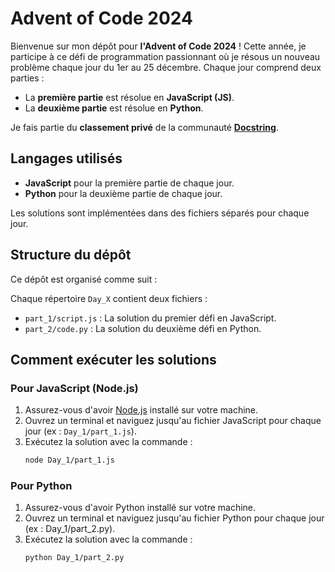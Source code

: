 # Advent of Code 2024 

Bienvenue sur mon dépôt pour **l'Advent of Code 2024** ! Cette année, je participe à ce défi de programmation passionnant où je résous un nouveau problème chaque jour du 1er au 25 décembre. Chaque jour comprend deux parties : 
- La **première partie** est résolue en **JavaScript (JS)**.
- La **deuxième partie** est résolue en **Python**.

Je fais partie du **classement privé** de la communauté **[Docstring](https://www.docstring.fr/)**.

## Langages utilisés

- **JavaScript** pour la première partie de chaque jour.
- **Python** pour la deuxième partie de chaque jour.

Les solutions sont implémentées dans des fichiers séparés pour chaque jour. 

## Structure du dépôt

Ce dépôt est organisé comme suit :

Chaque répertoire `Day_X` contient deux fichiers :
- `part_1/script.js` : La solution du premier défi en JavaScript.
- `part_2/code.py` : La solution du deuxième défi en Python.

## Comment exécuter les solutions

### Pour JavaScript (Node.js)
1. Assurez-vous d'avoir [Node.js](https://nodejs.org/) installé sur votre machine.
2. Ouvrez un terminal et naviguez jusqu'au fichier JavaScript pour chaque jour (ex : `Day_1/part_1.js`).
3. Exécutez la solution avec la commande :
   ```bash
   node Day_1/part_1.js
   ```

### Pour Python
1. Assurez-vous d'avoir Python installé sur votre machine.
2. Ouvrez un terminal et naviguez jusqu'au fichier Python pour chaque jour (ex : Day_1/part_2.py).
3. Exécutez la solution avec la commande :
    ```bash
   python Day_1/part_2.py
   ```

